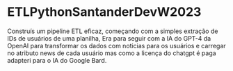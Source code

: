 # ETLPythonSantanderDevW2023

Construís um pipeline ETL eficaz, começando com a simples extração de IDs de usuários de uma planilha, 
Era para seguir com a IA do GPT-4 da OpenAI para transformar os dados com noticias para os usuários e carregar no atributo news de cada usuário
mas como a licença do chatgpt é paga adapteri para o IA do Google Bard.

